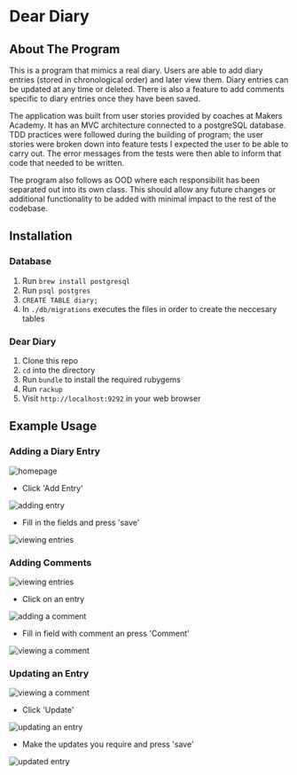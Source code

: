 # Dear Diary

## About The Program
This is a program that mimics a real diary. Users are able to add diary entries (stored in chronological order) and later view them. Diary entries can be updated at any time or deleted. There is also a feature to add comments specific to diary entries once they have been saved.

The application was built from user stories provided by coaches at Makers Academy. It has an MVC architecture connected to a postgreSQL database. TDD practices were followed during the building of program; the user stories were broken down into feature tests I expected the user to be able to carry out. The error messages from the tests were then able to inform that code that needed to be written.

The program also follows as OOD where each responsibilit has been separated out into its own class. This should allow any future changes or additional functionality to be added with minimal impact to the rest of the codebase.

## Installation
### Database
1. Run `brew install postgresql`
2. Run `psql postgres`
3. `CREATE TABLE diary;`
4. In `./db/migrations` executes the files in order to create the neccesary tables

### Dear Diary
1. Clone this repo
2. `cd` into the directory
3. Run `bundle` to install the required rubygems
4. Run `rackup`
5. Visit `http://localhost:9292` in your web browser

## Example Usage
### Adding a Diary Entry
![homepage](./images/homepage.png)
- Click 'Add Entry'

![adding entry](./images/adding_entry.png)
- Fill in the fields and press 'save'

![viewing entries](./images/viewing_list_of_entries.png)

### Adding Comments
![viewing entries](./images/viewing_list_of_entries.png)
- Click on an entry

![adding a comment](./images/adding_a_comment.png)
- Fill in field with comment an press 'Comment'

![viewing a comment](./images/viewing_a_comment.png)

### Updating an Entry
![viewing a comment](./images/viewing_a_comment.png)
- Click 'Update'

![updating an entry](./images/updating_an_entry.png)
- Make the updates you require and press 'save'

![updated entry](./images/updated_entry.png)

